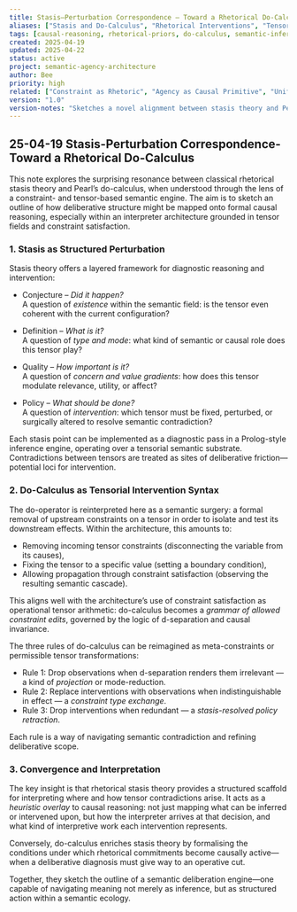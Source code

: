 ```yaml
---
title: Stasis–Perturbation Correspondence — Toward a Rhetorical Do-Calculus
aliases: ["Stasis and Do-Calculus", "Rhetorical Interventions", "Tensor Inference and Stasis"]
tags: [causal-reasoning, rhetorical-priors, do-calculus, semantic-inference, tensor-intervention]
created: 2025-04-19
updated: 2025-04-22
status: active
project: semantic-agency-architecture
author: Bee
priority: high
related: ["Constraint as Rhetoric", "Agency as Causal Primitive", "Unified Constraint System"]
version: "1.0"
version-notes: "Sketches a novel alignment between stasis theory and Pearl's do-calculus in the context of tensor-based semantic inference. Reframes rhetorical stance-taking as structured intervention over constraint fields."
---
```


## 25-04-19 Stasis-Perturbation Correspondence-Toward a Rhetorical Do-Calculus

This note explores the surprising resonance between classical rhetorical stasis theory and Pearl’s do-calculus, when understood through the lens of a constraint- and tensor-based semantic engine. The aim is to sketch an outline of how deliberative structure might be mapped onto formal causal reasoning, especially within an interpreter architecture grounded in tensor fields and constraint satisfaction.

### 1. Stasis as Structured Perturbation

Stasis theory offers a layered framework for diagnostic reasoning and intervention:

- Conjecture – *Did it happen?*  
  A question of *existence* within the semantic field: is the tensor even coherent with the current configuration?

- Definition – *What is it?*  
  A question of *type and mode*: what kind of semantic or causal role does this tensor play?

- Quality – *How important is it?*  
  A question of *concern and value gradients*: how does this tensor modulate relevance, utility, or affect?

- Policy – *What should be done?*  
  A question of *intervention*: which tensor must be fixed, perturbed, or surgically altered to resolve semantic contradiction?

Each stasis point can be implemented as a diagnostic pass in a Prolog-style inference engine, operating over a tensorial semantic substrate. Contradictions between tensors are treated as sites of deliberative friction—potential loci for intervention.

### 2. Do-Calculus as Tensorial Intervention Syntax

The do-operator is reinterpreted here as a semantic surgery: a formal removal of upstream constraints on a tensor in order to isolate and test its downstream effects. Within the architecture, this amounts to:

- Removing incoming tensor constraints (disconnecting the variable from its causes),
- Fixing the tensor to a specific value (setting a boundary condition),
- Allowing propagation through constraint satisfaction (observing the resulting semantic cascade).

This aligns well with the architecture’s use of constraint satisfaction as operational tensor arithmetic: do-calculus becomes a *grammar of allowed constraint edits*, governed by the logic of d-separation and causal invariance.

The three rules of do-calculus can be reimagined as meta-constraints or permissible tensor transformations:

- Rule 1: Drop observations when d-separation renders them irrelevant — a kind of *projection* or mode-reduction.
- Rule 2: Replace interventions with observations when indistinguishable in effect — a *constraint type exchange*.
- Rule 3: Drop interventions when redundant — a *stasis-resolved policy retraction*.

Each rule is a way of navigating semantic contradiction and refining deliberative scope.

### 3. Convergence and Interpretation

The key insight is that rhetorical stasis theory provides a structured scaffold for interpreting where and how tensor contradictions arise. It acts as a *heuristic overlay* to causal reasoning: not just mapping what can be inferred or intervened upon, but how the interpreter arrives at that decision, and what kind of interpretive work each intervention represents.

Conversely, do-calculus enriches stasis theory by formalising the conditions under which rhetorical commitments become causally active—when a deliberative diagnosis must give way to an operative cut.

Together, they sketch the outline of a semantic deliberation engine—one capable of navigating meaning not merely as inference, but as structured action within a semantic ecology.
